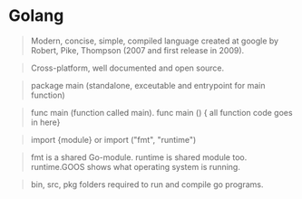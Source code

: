 # Golang

 > Modern, concise, simple, compiled language created at google by Robert, Pike, Thompson (2007 and first release in 2009).
 
 > Cross-platform, well documented and open source.
 
 > package main (standalone, exceutable and entrypoint for main function)
 
 > func main (function called main). func main () { all function code goes in here}
 
 > import {module} or import ("fmt", "runtime") 
 
 > fmt is a shared Go-module. runtime is shared module too. runtime.GOOS shows what operating system is running. 
 
 > bin, src, pkg folders required to run and compile go programs.
 

 
